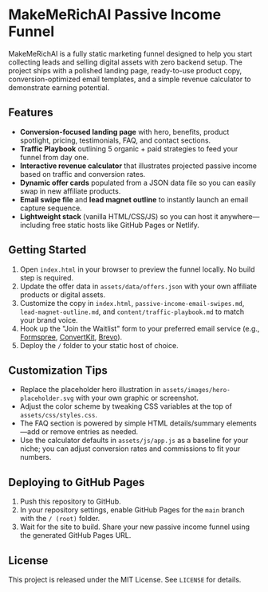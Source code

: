# MakeMeRichAI Passive Income Funnel

MakeMeRichAI is a fully static marketing funnel designed to help you start collecting leads and selling digital assets with zero backend setup. The project ships with a polished landing page, ready-to-use product copy, conversion-optimized email templates, and a simple revenue calculator to demonstrate earning potential.

## Features

- **Conversion-focused landing page** with hero, benefits, product spotlight, pricing, testimonials, FAQ, and contact sections.
- **Traffic Playbook** outlining 5 organic + paid strategies to feed your funnel from day one.
- **Interactive revenue calculator** that illustrates projected passive income based on traffic and conversion rates.
- **Dynamic offer cards** populated from a JSON data file so you can easily swap in new affiliate products.
- **Email swipe file** and **lead magnet outline** to instantly launch an email capture sequence.
- **Lightweight stack** (vanilla HTML/CSS/JS) so you can host it anywhere—including free static hosts like GitHub Pages or Netlify.

## Getting Started

1. Open `index.html` in your browser to preview the funnel locally. No build step is required.
2. Update the offer data in `assets/data/offers.json` with your own affiliate products or digital assets.
3. Customize the copy in `index.html`, `passive-income-email-swipes.md`, `lead-magnet-outline.md`, and `content/traffic-playbook.md` to match your brand voice.
4. Hook up the "Join the Waitlist" form to your preferred email service (e.g., [Formspree](https://formspree.io/), [ConvertKit](https://convertkit.com/), [Brevo](https://www.brevo.com/)).
5. Deploy the `/` folder to your static host of choice.

## Customization Tips

- Replace the placeholder hero illustration in `assets/images/hero-placeholder.svg` with your own graphic or screenshot.
- Adjust the color scheme by tweaking CSS variables at the top of `assets/css/styles.css`.
- The FAQ section is powered by simple HTML details/summary elements—add or remove entries as needed.
- Use the calculator defaults in `assets/js/app.js` as a baseline for your niche; you can adjust conversion rates and commissions to fit your numbers.

## Deploying to GitHub Pages

1. Push this repository to GitHub.
2. In your repository settings, enable GitHub Pages for the `main` branch with the `/ (root)` folder.
3. Wait for the site to build. Share your new passive income funnel using the generated GitHub Pages URL.

## License

This project is released under the MIT License. See `LICENSE` for details.
